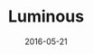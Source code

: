 ---
layout: post
title: Luminous
name: luminous
img: Luminous_thumb.png
alt: image-alt
date: 2016-05-21
description: "There she blows!"
image_items: [
    {
        title: Luminous Opening Sequence,
        video: luminous.mp4,
        description: ""
    },
    {
        img: FinalFront.png,
        description: ""
    },
    {
        img: FinalTop_.png,
        description: "The opening sequence for Luminous Pictures was completed in collaboration with Luke Fraser"
    },
    
]
---